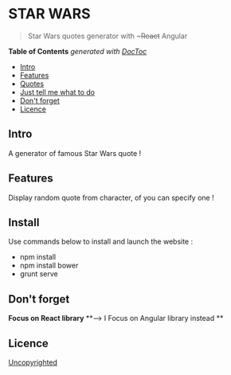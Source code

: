 # STAR WARS

> Star Wars quotes generator with ~~~React~~ Angular

<!-- START doctoc generated TOC please keep comment here to allow auto update -->
<!-- DON'T EDIT THIS SECTION, INSTEAD RE-RUN doctoc TO UPDATE -->
**Table of Contents**  *generated with [DocToc](https://github.com/thlorenz/doctoc)*

- [Intro](#intro)
- [Features](#features)
- [Quotes](#quotes)
- [Just tell me what to do](#just-tell-me-what-to-do)
- [Don't forget](#dont-forget)
- [Licence](#licence)

<!-- END doctoc generated TOC please keep comment here to allow auto update -->


## Intro

A generator of famous Star Wars quote !

## Features

Display random quote from character, of you can specify one !

## Install

Use commands below to install and launch the website :

* npm install
* npm install bower
* grunt serve

## Don't forget

**Focus on React library**
**--> I Focus on Angular library instead **

## Licence

[Uncopyrighted](http://zenhabits.net/uncopyright/)
